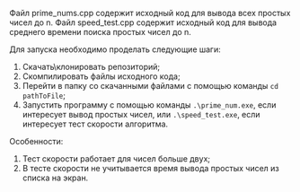 Файл prime_nums.cpp содержит исходный код для вывода всех простых чисел до n.
Файл speed_test.cpp содержит исходный код для вывода среднего времени поиска простых чисел до n.

Для запуска необходимо проделать следующие шаги:
1. Скачать\клонировать репозиторий;
2. Скомпилировать файлы исходного кода;
3. Перейти в папку со скачанными файлами с помощью команды `cd pathToFile`;
4. Запустить программу с помощью команды `.\prime_num.exe`, если интересует вывод простых чисел, или `.\speed_test.exe`, если интересует тест скорости алгоритма.

Особенности:
1. Тест скорости работает для чисел больше двух;
2. В тесте скорости не учитывается время вывода простых чисел из списка на экран.
